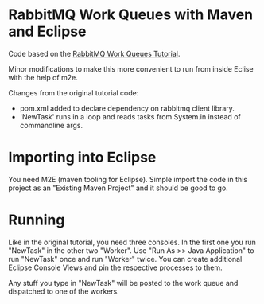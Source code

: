 RabbitMQ Work Queues with Maven and Eclipse
==========================================

Code based on the [RabbitMQ Work Queues Tutorial](http://www.rabbitmq.com/tutorials/tutorial-two-java.html).

Minor modifications to make this more convenient to run from inside Eclise with the help of m2e.

Changes from the original tutorial code:

  - pom.xml added to declare dependency on rabbitmq client library.
  - 'NewTask' runs in a loop and reads tasks from System.in instead of commandline args.

Importing into Eclipse
======================

You need M2E (maven tooling for Eclipse). Simple import the code in this project as an "Existing Maven Project" and it should be good to go.

Running
=======

Like in the original tutorial, you need three consoles. In the first one you run
"NewTask" in the other two "Worker". Use "Run As >> Java Application" to run "NewTask" once and
run "Worker" twice. You can create additional Eclipse Console Views and pin the respective processes
to them.

Any stuff you type in "NewTask" will be posted to the work queue and dispatched to one of the workers.
